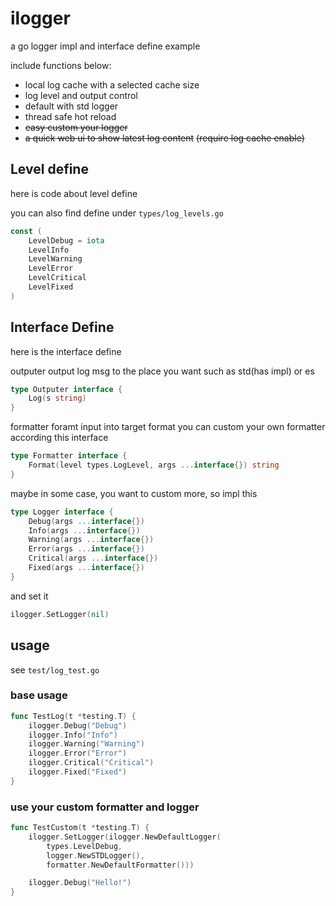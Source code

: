 # ilogger

a go logger impl and interface define example

include functions below:
- local log cache with a selected cache size
- log level and output control
- default with std logger
- thread safe hot reload
- ~~easy custom your logger~~
- ~~a quick web ui to show latest log content~~
~~(require log cache enable)~~

## Level define

here is code about level define

you can also find define under
`types/log_levels.go`
```go
const (
	LevelDebug = iota
	LevelInfo
	LevelWarning
	LevelError
	LevelCritical
	LevelFixed
)
```

## Interface Define

here is the interface define

outputer output log msg to the place you want
such as std(has impl) or es
```go
type Outputer interface {
	Log(s string)
}
``` 

formatter foramt input into target format
you can custom your own formatter according this interface
```go
type Formatter interface {
	Format(level types.LogLevel, args ...interface{}) string
}
```

maybe in some case, you want to custom more, so impl this
```go
type Logger interface {
	Debug(args ...interface{})
	Info(args ...interface{})
	Warning(args ...interface{})
	Error(args ...interface{})
	Critical(args ...interface{})
	Fixed(args ...interface{})
}
```

and set it

```go
ilogger.SetLogger(nil)
```

## usage

see `test/log_test.go`

### base usage

```go
func TestLog(t *testing.T) {
	ilogger.Debug("Debug")
	ilogger.Info("Info")
	ilogger.Warning("Warning")
	ilogger.Error("Error")
	ilogger.Critical("Critical")
	ilogger.Fixed("Fixed")
}
```

### use your custom formatter and logger

```go
func TestCustom(t *testing.T) {
	ilogger.SetLogger(ilogger.NewDefaultLogger(
		types.LevelDebug,
		logger.NewSTDLogger(),
		formatter.NewDefaultFormatter()))

	ilogger.Debug("Hello!")
}
```